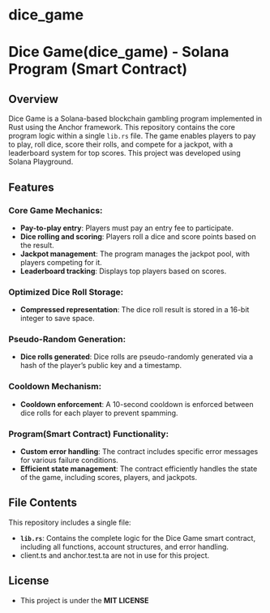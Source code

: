 # dice_game

# Dice Game(dice_game) - Solana Program (Smart Contract)

## Overview
Dice Game is a Solana-based blockchain gambling program implemented in Rust using the Anchor framework. This repository contains the core program logic within a single `lib.rs` file. The game enables players to pay to play, roll dice, score their rolls, and compete for a jackpot, with a leaderboard system for top scores. This project was developed using Solana Playground. 

## Features

### Core Game Mechanics:
- **Pay-to-play entry**: Players must pay an entry fee to participate.
- **Dice rolling and scoring**: Players roll a dice and score points based on the result.
- **Jackpot management**: The program manages the jackpot pool, with players competing for it.
- **Leaderboard tracking**: Displays top players based on scores.

### Optimized Dice Roll Storage:
- **Compressed representation**: The dice roll result is stored in a 16-bit integer to save space.

### Pseudo-Random Generation:
- **Dice rolls generated**: Dice rolls are pseudo-randomly generated via a hash of the player’s public key and a timestamp.

### Cooldown Mechanism:
- **Cooldown enforcement**: A 10-second cooldown is enforced between dice rolls for each player to prevent spamming.

### Program(Smart Contract) Functionality:
- **Custom error handling**: The contract includes specific error messages for various failure conditions.
- **Efficient state management**: The contract efficiently handles the state of the game, including scores, players, and jackpots.

## File Contents
This repository includes a single file:
- **`lib.rs`**: Contains the complete logic for the Dice Game smart contract, including all functions, account structures, and error handling.
-  client.ts and anchor.test.ta  are not in use for this project.

  ## License
  - This project is under the **MIT LICENSE**
